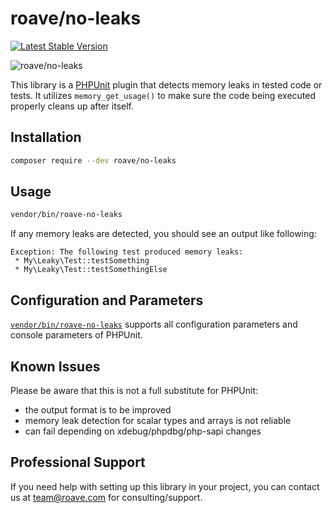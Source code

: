 # roave/no-leaks

[![Latest Stable Version](https://poser.pugx.org/roave/no-leaks/v/stable.png)](https://packagist.org/packages/roave/no-leaks)

![roave/no-leaks](./logo/no-leaks.png)

This library is a [PHPUnit](https://github.com/sebastianbergmann/phpunit) plugin
that detects memory leaks in tested code or tests.
It utilizes `memory_get_usage()` to make sure the code being executed properly cleans up after itself.

## Installation

```sh
composer require --dev roave/no-leaks
```

## Usage

```sh
vendor/bin/roave-no-leaks
```

If any memory leaks are detected, you should see an output like
following:

```
Exception: The following test produced memory leaks:
 * My\Leaky\Test::testSomething
 * My\Leaky\Test::testSomethingElse
```

## Configuration and Parameters

[`vendor/bin/roave-no-leaks`](./bin/roave-no-leaks) supports all
configuration parameters and console parameters of PHPUnit.

## Known Issues

Please be aware that this is not a full substitute for PHPUnit:

 * the output format is to be improved
 * memory leak detection for scalar types and arrays is not reliable
 * can fail depending on xdebug/phpdbg/php-sapi changes 

## Professional Support

If you need help with setting up this library in your project,
you can contact us at team@roave.com for consulting/support.
